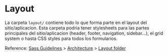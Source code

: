 # Layout

La carpeta `layout/` contiene todo lo que forma parte en el layout del sitio/aplicacion. Esta carpeta podria tener stylesheets para las partes principales del sitio/aplicacion (header, footer, navigation, sidebar…), el grid system o hasta CSS styles para todos los formularios.

Reference: [Sass Guidelines](http://sass-guidelin.es/) > [Architecture](http://sass-guidelin.es/#architecture) > [Layout folder](http://sass-guidelin.es/#layout-folder)
